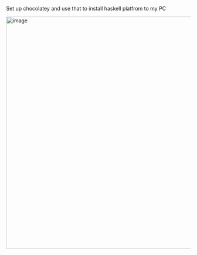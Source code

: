 Set up chocolatey and use that to install haskell platfrom to my PC

<img width="1084" height="632" alt="image" src="https://github.com/user-attachments/assets/e787307b-883d-45b9-aaa7-7a12d4260071" />
